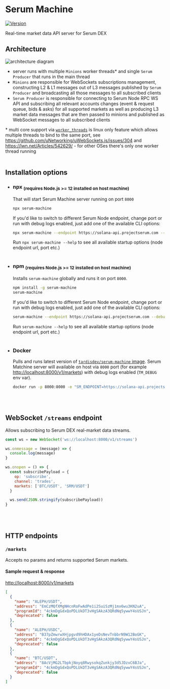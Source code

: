 # Serum Machine

[![Version](https://img.shields.io/npm/v/serum-machine.svg)](https://www.npmjs.org/package/serum-machine)

Real-time market data API server for Serum DEX
<br/>

## Architecture

![architecture diagram](https://user-images.githubusercontent.com/51779538/92960443-ed6a4a00-f46d-11ea-9da8-2d4546db8a7d.png)

- server runs with multiple `Minions` worker threads\* and single `Serum Producer` that runs in the main thread
- `Minions` are responsible for WebSockets subscriptions management, constructing L2 & L1 messages out of L3 messages published by `Serum Producer` and broadcasting all those messages to all subscribed clients
- `Serum Producer` is responsible for connecting to Serum Node RPC WS API and subscribing all relevant accounts changes (event & request queue, bids & asks) for all supported markets as well as producing L3 market data messages that are then passed to minions and published as WebSocket messages to all subscribed clients

\* multi core support via [`worker_threads`](https://nodejs.org/api/worker_threads.html) is linux only feature which allows multiple threads to bind to the same port, see https://github.com/uNetworking/uWebSockets.js/issues/304 and https://lwn.net/Articles/542629/ - for other OSes there's only one worker thread running
<br/>
<br/>

## Installation options

- ### npx <sub>(requires Node.js >= 12 installed on host machine)</sub>

  That will start Serum Machine server running on port `8000`

  ```sh
  npx serum-machine
  ```

  If you'd like to switch to different Serum Node endpoint, change port or run with debug logs enabled, just add one of the available CLI options:

  ```sh
  npx serum-machine --endpoint https://solana-api.projectserum.com --debug --port 8080
  ```

  Run `npx serum-machine --help` to see all available startup options (node endpoint url, port etc.)
  <br/>
  <br/>

- ### npm <sub>(requires Node.js >= 12 installed on host machine)</sub>

  Installs `serum-machine` globally and runs it on port `8000`.

  ```sh
  npm install -g serum-machine
  serum-machine
  ```

  If you'd like to switch to different Serum Node endpoint, change port or run with debug logs enabled, just add one of the available CLI options:

  ```sh
  serum-machine --endpoint https://solana-api.projectserum.com --debug --port 8080
  ```

  Run `serum-machine --help` to see all available startup options (node endpoint url, port etc.)
  <br/>
  <br/>

- ### Docker
  Pulls and runs latest version of [`tardisdev/serum-machine` image](https://hub.docker.com/r/tardisdev/serum-machine). Serum Matchine server will available on host via `8000` port (for example [http://localhost:8000/v1/markets](http://localhost:8000/v1/markets)) with debug logs enabled (`TM_DEBUG` env var).
  ```sh
  docker run -p 8000:8000 -e "SM_ENDPOINT=https://solana-api.projectserum.com" -e "SM_DEBUG=true" -d tardisdev/serum-machine:latest
  ```
  <br/>
  <br/>

## WebSocket `/streams` endpoint

Allows subscribing to Serum DEX real-market data streams.

```js
const ws = new WebSocket('ws://localhost:8000/v1/streams')

ws.onmessage = (message) => {
  console.log(message)
}

ws.onopen = () => {
  const subscribePayload = {
    op: 'subscribe',
    channel: 'trades',
    markets: ['BTC/USDT', 'SRM/USDT']
  }

  ws.send(JSON.stringify(subscribePayload))
}
```

<br/>
<br/>

## HTTP endpoints

### `/markets`

Accepts no params and returns supported Serum markets.

#### Sample request & response

[http://localhost:8000/v1/markets](http://localhost:8000/v1/markets)

```json
[
  {
    "name": "ALEPH/USDT",
    "address": "EmCzMQfXMgNHcnRoFwAdPe1i2SuiSzMj1mx6wu3KN2uA",
    "programId": "4ckmDgGdxQoPDLUkDT3vHgSAkzA3QRdNq5ywwY4sUSJn",
    "deprecated": false
  },
  {
    "name": "ALEPH/USDC",
    "address": "B37pZmwrwXHjpgvd9hHDAx1yeDsNevTnbbrN9W12BoGK",
    "programId": "4ckmDgGdxQoPDLUkDT3vHgSAkzA3QRdNq5ywwY4sUSJn",
    "deprecated": false
  },
  {
    "name": "BTC/USDT",
    "address": "8AcVjMG2LTbpkjNoyq8RwysokqZunkjy3d5JDzxC6BJa",
    "programId": "4ckmDgGdxQoPDLUkDT3vHgSAkzA3QRdNq5ywwY4sUSJn",
    "deprecated": false
  }
]
```
